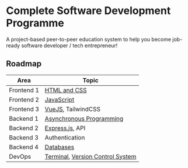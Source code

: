 # Complete Software Development Programme

A project-based peer-to-peer education system to help you become job-ready
software developer / tech entrepreneur!

## Roadmap

| Area       | Topic                                                                                      |
| ---------- | ------------------------------------------------------------------------------------------ |
| Frontend 1 | [HTML and CSS](<(./tree/f1/html-css)>)                                                     |
| Frontend 2 | [JavaScript](<(./tree/f2/javascript)>)                                                     |
| Frontend 3 | [VueJS](./tree/f3/vue-js), TailwindCSS                                                     |
| Backend 1  | [Asynchronous Programming](./tree/b1/asynchronous-programming)                             |
| Backend 2  | [Express.js](./tree/b2/express-js), API                                                    |
| Backend 3  | Authentication                                                                             |
| Backend 4  | [Databases](./tree/b4/databases)                                                           |
| DevOps     | [Terminal](./tree/d1/terminal), [Version Control System](./tree/d1/version-control-system) |
